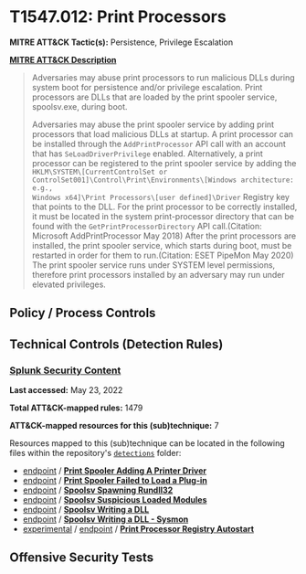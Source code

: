 # T1547.012: Print Processors
**MITRE ATT&CK Tactic(s):** Persistence, Privilege Escalation

**[MITRE ATT&CK Description](https://attack.mitre.org/techniques/T1547/012)**
<blockquote>Adversaries may abuse print processors to run malicious DLLs during system boot for persistence and/or privilege escalation. Print processors are DLLs that are loaded by the print spooler service, spoolsv.exe, during boot. 

Adversaries may abuse the print spooler service by adding print processors that load malicious DLLs at startup. A print processor can be installed through the <code>AddPrintProcessor</code> API call with an account that has <code>SeLoadDriverPrivilege</code> enabled. Alternatively, a print processor can be registered to the print spooler service by adding the <code>HKLM\SYSTEM\\[CurrentControlSet or ControlSet001]\Control\Print\Environments\\[Windows architecture: e.g., Windows x64]\Print Processors\\[user defined]\Driver</code> Registry key that points to the DLL. For the print processor to be correctly installed, it must be located in the system print-processor directory that can be found with the <code>GetPrintProcessorDirectory</code> API call.(Citation: Microsoft AddPrintProcessor May 2018) After the print processors are installed, the print spooler service, which starts during boot, must be restarted in order for them to run.(Citation: ESET PipeMon May 2020) The print spooler service runs under SYSTEM level permissions, therefore print processors installed by an adversary may run under elevated privileges.</blockquote>

## Policy / Process Controls
## Technical Controls (Detection Rules)
### [Splunk Security Content](https://github.com/splunk/security_content)
**Last accessed:** May 23, 2022

**Total ATT&CK-mapped rules:** 1479

**ATT&CK-mapped resources for this (sub)technique:** 7

Resources mapped to this (sub)technique can be located in the following files within the repository's <code>[detections](https://github.com/splunk/security_content/tree/develop/detections)</code> folder:

* [endpoint](https://github.com/splunk/security_content/tree/develop/detections/endpoint/) / **[Print Spooler Adding A Printer Driver](https://github.com/splunk/security_content/blob/develop/detections/endpoint/print_spooler_adding_a_printer_driver.yml)**
* [endpoint](https://github.com/splunk/security_content/tree/develop/detections/endpoint/) / **[Print Spooler Failed to Load a Plug-in](https://github.com/splunk/security_content/blob/develop/detections/endpoint/print_spooler_failed_to_load_a_plug_in.yml)**
* [endpoint](https://github.com/splunk/security_content/tree/develop/detections/endpoint/) / **[Spoolsv Spawning Rundll32](https://github.com/splunk/security_content/blob/develop/detections/endpoint/spoolsv_spawning_rundll32.yml)**
* [endpoint](https://github.com/splunk/security_content/tree/develop/detections/endpoint/) / **[Spoolsv Suspicious Loaded Modules](https://github.com/splunk/security_content/blob/develop/detections/endpoint/spoolsv_suspicious_loaded_modules.yml)**
* [endpoint](https://github.com/splunk/security_content/tree/develop/detections/endpoint/) / **[Spoolsv Writing a DLL](https://github.com/splunk/security_content/blob/develop/detections/endpoint/spoolsv_writing_a_dll.yml)**
* [endpoint](https://github.com/splunk/security_content/tree/develop/detections/endpoint/) / **[Spoolsv Writing a DLL - Sysmon](https://github.com/splunk/security_content/blob/develop/detections/endpoint/spoolsv_writing_a_dll___sysmon.yml)**
* [experimental](https://github.com/splunk/security_content/tree/develop/detections/experimental/) / [endpoint](https://github.com/splunk/security_content/tree/develop/detections/experimental/endpoint/) / **[Print Processor Registry Autostart](https://github.com/splunk/security_content/blob/develop/detections/experimental/endpoint/print_processor_registry_autostart.yml)**


## Offensive Security Tests
